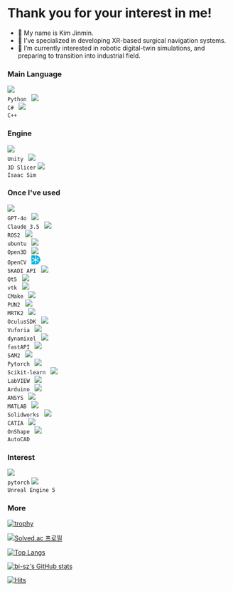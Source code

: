 # Thank you for your interest in me!
- 👋 My name is Kim Jinmin.
- 🔭 I've specialized in developing XR-based surgical navigation systems.
- 🌱 I’m currently interested in robotic digital-twin simulations, and preparing to transition into industrial field.

### Main Language
<code><img height="20" src="https://cdn.icon-icons.com/icons2/112/PNG/512/python_18894.png"> Python </code> <code><img height="20" src="https://cdn.icon-icons.com/icons2/2415/PNG/512/csharp_plain_logo_icon_146577.png"> C# </code> <code><img height="20" src="https://cdn.icon-icons.com/icons2/2415/PNG/512/cplusplus_plain_logo_icon_146580.png"> C++ </code>

### Engine
<code><img height="20" src="https://encrypted-tbn0.gstatic.com/images?q=tbn:ANd9GcSGmk5KcrMEFoal50UzgzMjmcG_MMm-kXaFWw&s"> Unity </code> <code><img height="20" src="https://encrypted-tbn0.gstatic.com/images?q=tbn:ANd9GcQQbv-a6OYU3nUq3haKCA3oDcrGI7HLFRNpHQ&s"> 3D Slicer</code> <code><img height="20" src="https://avatars.githubusercontent.com/u/157846462?s=280&v=4"> Isaac Sim</code>

### Once I've used
<code><img height="20" src="https://encrypted-tbn0.gstatic.com/images?q=tbn:ANd9GcTMdM9MEQ0ExL1PmInT3U5I8v63YXBEdoIT0Q&s"> GPT-4o </code> <code><img height="20" src="https://wpforms.com/wp-content/uploads/2024/08/claude-logo.png"> Claude 3.5 </code> <code><img height="20" src="https://avatars.githubusercontent.com/u/3979232?s=200&v=4"> ROS2 </code> <code><img height="20" src="https://cdn.icon-icons.com/icons2/70/PNG/512/ubuntu_14143.png"> ubuntu </code> <code><img height="20" src="https://encrypted-tbn0.gstatic.com/images?q=tbn:ANd9GcSo2NR1k6z-BOxtMrMoFocQTG_UrHyM4RTJ3Q&s"> Open3D </code> <code><img height="20" src="https://cdn.icon-icons.com/icons2/2699/PNG/512/opencv_logo_icon_170887.png"> OpenCV </code> <code><img height="20" src="https://github.com/rafaam11/rafaam11/blob/main/images/logo_type_2_ver_1.png?raw=true"> SKADI API </code> <code><img height="20" src="https://encrypted-tbn0.gstatic.com/images?q=tbn:ANd9GcStkYgsfhFlaMaXbkj5DmqgMG3xcsbwTZSkRQ&s"> Qt5 </code> <code><img height="20" src="https://encrypted-tbn0.gstatic.com/images?q=tbn:ANd9GcRkbMUZP506gv8hOpclPwtDNAwSvxZCzEw2Mw&s"> vtk </code> <code><img height="20" src="https://encrypted-tbn0.gstatic.com/images?q=tbn:ANd9GcSomDvy_g9UYIr3sjGQISSBbHQFL6qD4ObLjg&s"> CMake </code> <code><img height="20" src="https://media.licdn.com/dms/image/C4D0BAQHDD9Nz6P4V_Q/company-logo_200_200/0/1630570973042/photon_industries_logo?e=2147483647&v=beta&t=znzTuuLMKExOyYigoX_DESOzccUQC8_UCrEGKL_RsSw"> PUN2 </code> <code><img height="20" src="https://encrypted-tbn0.gstatic.com/images?q=tbn:ANd9GcRmiitEF6qzKq9Qi6GdpSDYFLuK-wvi-u0VAQ&s"> MRTK2 </code> <code><img height="20" src="https://encrypted-tbn0.gstatic.com/images?q=tbn:ANd9GcTHzyf1LpFasmbUw6lX3gonIsQLckIBV53FAQ&s"> OculusSDK </code> <code><img height="20" src="https://images.peerspot.com/image/upload/c_scale,f_auto,q_auto,w_200/3KG8PrxnMSZQ84wnCSNjfnXC.jpg"> Vuforia </code> <code><img height="20" src="https://encrypted-tbn0.gstatic.com/images?q=tbn:ANd9GcQqoJqwhO__iANocGMBZ5V4uy7EyjzvHRjMWw&s"> dynamixel </code> <code><img height="20" src="https://cdn.worldvectorlogo.com/logos/fastapi.svg"> fastAPI </code> <code><img height="20" src="https://signsalad.com/wp-content/uploads/2021/11/Screenshot-2021-11-03-at-12.14.11.png"> SAM2 </code> <code><img height="20" src="https://cdn.icon-icons.com/icons2/2699/PNG/512/pytorch_logo_icon_170820.png"> Pytorch </code> <code><img height="20" src="https://encrypted-tbn0.gstatic.com/images?q=tbn:ANd9GcQ_IsXMTUN_T52cx7rtRLKau0sMkhpQPfzlqA&s"> Scikit-learn </code> <code><img height="20" src="https://cdn.worldvectorlogo.com/logos/national-instruments-labview.svg"> LabVIEW </code> <code><img height="20" src="https://cdn.icon-icons.com/icons2/2699/PNG/512/arduino_logo_icon_170518.png"> Arduino </code> <code><img height="20" src="https://companieslogo.com/img/orig/ANSS-afc9cd74.png?t=1720244490"> ANSYS </code> <code><img height="20" src="https://cdn.icon-icons.com/icons2/2107/PNG/512/file_type_matlab_icon_130398.png"> MATLAB </code> <code><img height="20" src="https://encrypted-tbn0.gstatic.com/images?q=tbn:ANd9GcSPUZQTBtHZH4llZ-sc-K3viRqZyxcW6SlJ8g&s"> Solidworks </code> <code><img height="20" src="https://pbs.twimg.com/profile_images/3378083954/a7ff44b7209002261e68544f4dc3d23c_400x400.png"> CATIA </code> <code><img height="20" src="https://play-lh.googleusercontent.com/yAS9WJJnjlCx77RxIvJSssrixhCdUxnBlM3CuPnQpl8QI3Ez19KreBL4xREc1gtmK_Y"> OnShape </code> <code><img height="20" src="https://cdn.icon-icons.com/icons2/195/PNG/256/Autocad_23637.png"> AutoCAD </code>

### Interest
<code><img height="20" src="https://static-00.iconduck.com/assets.00/pytorch-icon-1694x2048-jgwjy3ne.png"> pytorch</code> <code><img height="20" src="https://encrypted-tbn0.gstatic.com/images?q=tbn:ANd9GcSbbF1IlzlfduFuJc46Di05EYTka_EK3watWw&s"> Unreal Engine 5</code>



### More
[![trophy](https://github-profile-trophy.vercel.app/?username=rafaam11&theme=flat&column=7)](https://github.com/rafaam11/)

[![Solved.ac 프로필](http://mazassumnida.wtf/api/v2/generate_badge?boj=dgrme21)](https://solved.ac/dgrme21)

﻿[![Top Langs](https://github-readme-stats.vercel.app/api/top-langs/?username=rafaam11&langs_count=10&layout=compact&theme=graywhite)](https://github.com/rafaam11/rafaam11)﻿  

[![bi-sz's GitHub stats](https://github-readme-stats.vercel.app/api?username=rafaam11&include_all_commits=true&show_icons=true&theme=graywhite)](https://github.com/rafaam11/github-readme-stats)

[![Hits](https://hits.seeyoufarm.com/api/count/incr/badge.svg?url=https%3A%2F%2Fgithub.com%2Frafaam11%2Fhit-counter&count_bg=%23405CF3&title_bg=%23555555&icon=&icon_color=%23E7E7E7&title=GitHub&edge_flat=false)](https://hits.seeyoufarm.com)
